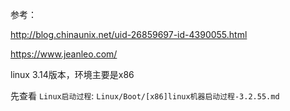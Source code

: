 参考：

http://blog.chinaunix.net/uid-26859697-id-4390055.html

https://www.jeanleo.com/

linux 3.14版本，环境主要是x86

先查看 `Linux启动过程`: `Linux/Boot/[x86]linux机器启动过程-3.2.55.md`